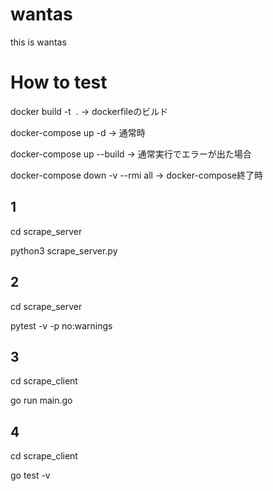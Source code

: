 # wantas


this is wantas


# How to test

docker build -t <image name> . -> dockerfileのビルド

docker-compose up -d -> 通常時

docker-compose up --build -> 通常実行でエラーが出た場合

docker-compose down -v --rmi all -> docker-compose終了時

## 1

cd scrape_server

python3 scrape_server.py

## 2

cd scrape_server

pytest -v -p no:warnings

## 3

cd scrape_client

go run main.go

## 4

cd scrape_client

go test -v




